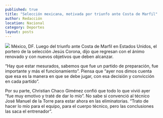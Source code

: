 ```yaml
---
published: true
title: "Selección mexicana, motivada por triunfo ante Costa de Marfil"
author: Redacción
location: Nacional
category: Deportes
layout: posts
---
```


![](http://i.imgur.com/AdwFXnym.jpg)
México, DF. Luego del triunfo ante Costa de Marfil en Estados Unidos, el portero de la selección Jesús Corona, dijo que regresan con el ánimo renovado y con nuevos objetivos que deben alcanzar.

“Hay que estar mesurados, sabemos que fue un partido de preparación, fue importante y más el funcionamiento”. Piensa que “ayer nos dimos cuenta que esa es la manera en que se debe jugar, con esa decisión y convicción en cada partido”.

Por su parte, Christian Chaco Giménez confió que todo lo que vivió ayer “fue muy emotivo y traté de dar lo mío”. No sabe si convenció al técnico José Manuel de la Torre para estar ahora en las eliminatorias. “Trato de hacer lo mío para el equipo, para el cuerpo técnico, pero las conclusiones las saca el entrenador”.
